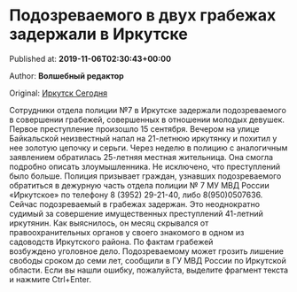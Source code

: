 
# Подозреваемого в двух грабежах задержали в Иркутске

Published at: **2019-11-06T02:30:43+00:00**

Author: **Волшебный редактор**

Original: [Иркутск Сегодня](https://irk.today/2019/11/06/podozrevaemogo-v-dvuh-grabezhah-zaderzhali-v-irkutske/)

Сотрудники отдела полиции №7 в Иркутске задержали подозреваемого в совершении грабежей, совершенных в отношении молодых девушек.
Первое преступление произошло 15 сентября. Вечером на улице Байкальской неизвестный напал на 21-летнюю иркутянку и похитил у нее золотую цепочку и серьги.
Через неделю в полицию с аналогичным заявлением обратилась 25-летняя местная жительница. Она смогла подробно описать злоумышленника.
Не исключено, что преступлений было больше. Полиция призывает граждан, узнавших подозреваемого обратиться в дежурную часть отдела полиции № 7 МУ МВД России «Иркутское» по телефону 8 (3952) 29-21-40, либо 8(950)0507636.
Сейчас подозреваемый в грабежах задержан. Это неоднократно судимый за совершение имущественных преступлений 41-летний иркутянин. Как выяснилось, он месяц скрывался от правоохранительных органов у своего знакомого в одном из садоводств Иркутского района.
По фактам грабежей возбуждено уголовное дело. Подозреваемому может грозить лишение свободы сроком до семи лет, сообщили в ГУ МВД России по Иркутской области.
Если вы нашли ошибку, пожалуйста, выделите фрагмент текста и нажмите Ctrl+Enter.
